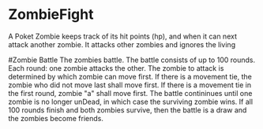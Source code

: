 # ZombieFight
A Poket Zombie keeps track of its hit points (hp), and when it can next attack another zombie. It attacks other zombies and ignores the living


#Zombie Battle
The zombies battle.
		The battle consists of up to 100 rounds.
		Each round: one zombie attacks the other.
		The zombie to attack is determined by which zombie can move first.
		If there is a movement tie, the zombie who did not move last shall move first.
		If there is a movement tie in the first round, zombie "a" shall move first.
		The battle contininues until one zombie is no longer unDead,
			in which case the surviving zombie wins.
		If all 100 rounds finish and both zombies survive,
			then the battle is a draw and the zombies become friends.
